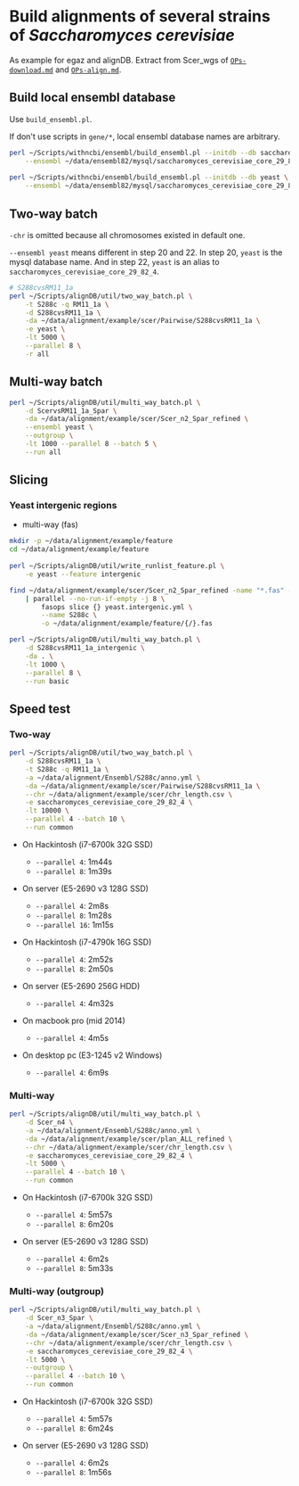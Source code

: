 # Build alignments of several strains of *Saccharomyces cerevisiae*

As example for egaz and alignDB. Extract from Scer_wgs of [`OPs-download.md`](https://github.com/wang-q/withncbi/blob/master/pop/OPs-download.md) and [`OPs-align.md`](https://github.com/wang-q/withncbi/blob/master/pop/OPs-align.md).

## Build local ensembl database

Use `build_ensembl.pl`.

If don't use scripts in `gene/*`, local ensembl database names are arbitrary.

```bash
perl ~/Scripts/withncbi/ensembl/build_ensembl.pl --initdb --db saccharomyces_cerevisiae_core_29_82_4 \
    --ensembl ~/data/ensembl82/mysql/saccharomyces_cerevisiae_core_29_82_4
    
perl ~/Scripts/withncbi/ensembl/build_ensembl.pl --initdb --db yeast \
    --ensembl ~/data/ensembl82/mysql/saccharomyces_cerevisiae_core_29_82_4

```

## Two-way batch

`-chr` is omitted because all chromosomes existed in default one.

`--ensembl yeast` means different in step 20 and 22. In step 20, `yeast` is the mysql database name.
And in step 22, `yeast` is an alias to `saccharomyces_cerevisiae_core_29_82_4`.

```bash
# S288cvsRM11_1a
perl ~/Scripts/alignDB/util/two_way_batch.pl \
    -t S288c -q RM11_1a \
    -d S288cvsRM11_1a \
    -da ~/data/alignment/example/scer/Pairwise/S288cvsRM11_1a \
    -e yeast \
    -lt 5000 \
    --parallel 8 \
    -r all

```

## Multi-way batch

```bash
perl ~/Scripts/alignDB/util/multi_way_batch.pl \
    -d ScervsRM11_1a_Spar \
    -da ~/data/alignment/example/scer/Scer_n2_Spar_refined \
    --ensembl yeast \
    --outgroup \
    -lt 1000 --parallel 8 --batch 5 \
    --run all
```

## Slicing

### Yeast intergenic regions

* multi-way (fas)

```bash
mkdir -p ~/data/alignment/example/feature
cd ~/data/alignment/example/feature
 
perl ~/Scripts/alignDB/util/write_runlist_feature.pl \
    -e yeast --feature intergenic

find ~/data/alignment/example/scer/Scer_n2_Spar_refined -name "*.fas" -or -name "*.fas.gz" \
    | parallel --no-run-if-empty -j 8 \
        fasops slice {} yeast.intergenic.yml \
        --name S288c \
        -o ~/data/alignment/example/feature/{/}.fas

perl ~/Scripts/alignDB/util/multi_way_batch.pl \
    -d S288cvsRM11_1a_intergenic \
    -da . \
    -lt 1000 \
    --parallel 8 \
    --run basic
```

## Speed test

### Two-way

```bash
perl ~/Scripts/alignDB/util/two_way_batch.pl \
    -d S288cvsRM11_1a \
    -t S288c -q RM11_1a \
    -a ~/data/alignment/Ensembl/S288c/anno.yml \
    -da ~/data/alignment/example/scer/Pairwise/S288cvsRM11_1a \
    --chr ~/data/alignment/example/scer/chr_length.csv \
    -e saccharomyces_cerevisiae_core_29_82_4 \
    -lt 10000 \
    --parallel 4 --batch 10 \
    --run common
```

* On Hackintosh (i7-6700k 32G SSD)
    * `--parallel 4`: 1m44s
    * `--parallel 8`: 1m39s

* On server (E5-2690 v3 128G SSD)
    * `--parallel 4`: 2m8s
    * `--parallel 8`: 1m28s
    * `--parallel 16`: 1m15s

* On Hackintosh (i7-4790k 16G SSD)
    * `--parallel 4`: 2m52s
    * `--parallel 8`: 2m50s

* On server (E5-2690 256G HDD)
    * `--parallel 4`: 4m32s

* On macbook pro (mid 2014)
    * `--parallel 4`: 4m5s

* On desktop pc (E3-1245 v2 Windows)
    * `--parallel 4`: 6m9s

### Multi-way

```bash
perl ~/Scripts/alignDB/util/multi_way_batch.pl \
    -d Scer_n4 \
    -a ~/data/alignment/Ensembl/S288c/anno.yml \
    -da ~/data/alignment/example/scer/plan_ALL_refined \
    --chr ~/data/alignment/example/scer/chr_length.csv \
    -e saccharomyces_cerevisiae_core_29_82_4 \
    -lt 5000 \
    --parallel 4 --batch 10 \
    --run common
```

* On Hackintosh (i7-6700k 32G SSD)
    * `--parallel 4`: 5m57s
    * `--parallel 8`: 6m20s

* On server (E5-2690 v3 128G SSD)
    * `--parallel 4`: 6m2s
    * `--parallel 8`: 5m33s

### Multi-way (outgroup)

```bash
perl ~/Scripts/alignDB/util/multi_way_batch.pl \
    -d Scer_n3_Spar \
    -a ~/data/alignment/Ensembl/S288c/anno.yml \
    -da ~/data/alignment/example/scer/Scer_n3_Spar_refined \
    --chr ~/data/alignment/example/scer/chr_length.csv \
    -e saccharomyces_cerevisiae_core_29_82_4 \
    -lt 5000 \
    --outgroup \
    --parallel 4 --batch 10 \
    --run common
```

* On Hackintosh (i7-6700k 32G SSD)
    * `--parallel 4`: 5m57s
    * `--parallel 8`: 6m24s

* On server (E5-2690 v3 128G SSD)
    * `--parallel 4`: 6m2s
    * `--parallel 8`: 1m56s
